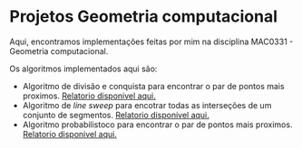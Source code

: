 # Projetos Geometria computacional

Aqui, encontramos implementações feitas por mim na disciplina MAC0331 - Geometria computacional.

Os algoritmos implementados aqui são:

- Algoritmo de divisão e conquista para encontrar o par de pontos mais proximos. [Relatorio disponivel aqui.](../master/relatorio1.md)
- Algoritmo de _line sweep_ para encotrar todas as interseções de um conjunto de segmentos. [Relatorio disponivel aqui.](../master/relatorio2.md)
- Algoritmo probabilistoco para encontrar o par de pontos mais proximos. [Relatorio disponivel aqui.](../master/relatorio3.md)
